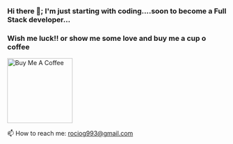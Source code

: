 ### Hi there 👋; I'm just starting with coding....soon to become a Full Stack developer...
### Wish me luck!! or show me some love and buy me a cup o coffee 

<a href="https://www.buymeacoffee.com/rociogco"><img src="https://cdn.buymeacoffee.com/buttons/v2/default-red.png" alt="Buy Me A Coffee" width="150" ></a>

 📫 How to reach me: rociog993@gmail.com



<!--
**rociogco/rociogco** is a ✨ _special_ ✨ repository because its `README.md` (this file) appears on your GitHub profile.

Here are some ideas to get you started:

- 🔭 I’m currently working on ...
- 🌱 I’m currently learning ...
- 👯 I’m looking to collaborate on ...
- 🤔 I’m looking for help with ...
- 💬 Ask me about ...
- 📫 How to reach me: ...
- 😄 Pronouns: ...
- ⚡ Fun fact: ...
-->
